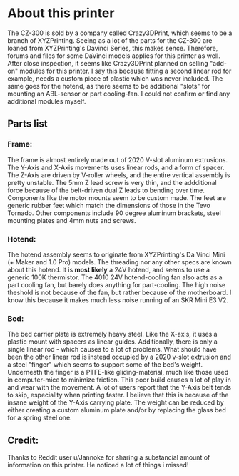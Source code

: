 # About this printer

The CZ-300 is sold by a company called Crazy3DPrint, which seems to be a branch of XYZPrinting. Seeing as a lot of the parts for the CZ-300 are loaned from XYZPrinting's Davinci Series, this makes sence. Therefore, forums and files for some DaVinci models applies for this printer as well. After close inspection, it seems like Crazy3DPrint planned on selling "add-on" modules for this printer. I say this because fitting a second linear rod for example, needs a custom piece of plastic which was never included. The same goes for the hotend, as there seems to be additional "slots" for mounting an ABL-sensor or part cooling-fan. I could not confirm or find any additional modules myself. 

## Parts list 
### Frame: 
The frame is almost entirely made out of 2020 V-slot aluminum extrusions. The Y-Axis and X-Axis movements uses linear rods, and a form of spacer. The Z-Axis are driven by V-roller wheels, and the entire vertical assembly is pretty unstable. The 5mm Z lead screw is very thin, and the addditional force because of the belt-driven dual Z leads to bending over time. Components like the motor mounts seem to be custom made. The feet are generic rubber feet which match the dimensions of those in the Tevo Tornado. Other components include 90 degree aluminum brackets, steel mounting plates and 4mm nuts and screws. 

### Hotend:
The hotend assembly seems to originate from XYZPrinting's Da Vinci Mini (+ Maker and 1.0 Pro) models. The threading nor any other specs are known about this hotend. It is **most likely** a 24V hotend, and seems to use a generic 100K thermistor. The 4010 24V hotend-cooling fan also acts as a part cooling fan, but barely does anything for part-cooling. The high noise theshold is not because of the fan, but rather because of the motherboard. I know this because it makes much less noise running of an SKR Mini E3 V2. 

### Bed: 
The bed carrier plate is extremely heavy steel. Like the X-axis, it uses a plastic mount with spacers as linear guides. Additionally, there is only a single linear rod - which causes to a lot of problems. What should have been the other linear rod is instead occupied by a 2020 v-slot extrusion and a steel "finger" which seems to support some of the bed's weight. Underneath the finger is a PTFE-like gliding-material, much like those used in computer-mice to minimize friction. This poor build causes a lot of play in and wear with the movement. A lot of users report that the Y-Axis belt tends to skip, especiallty when printing faster. I believe that this is because of the insane weight of the Y-Axis carrying plate. The weight can be reduced by either creating a custom aluminum plate and/or by replacing the glass bed for a spring steel one. 

## Credit: 
Thanks to Reddit user u/Jannoke for sharing a substancial amount of information on this printer. He noticed a lot of things i missed! 
